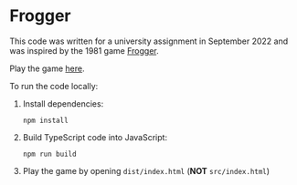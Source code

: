 # Frogger

This code was written for a university assignment in September 2022 and was inspired by the 1981 game [Frogger](https://en.wikipedia.org/wiki/Frogger).

Play the game [here](https://josiahschuller.github.io/frogger/).

To run the code locally:

1. Install dependencies:

    `npm install`

2. Build TypeScript code into JavaScript:
    
    `npm run build`

3. Play the game by opening `dist/index.html` (**NOT** `src/index.html`)